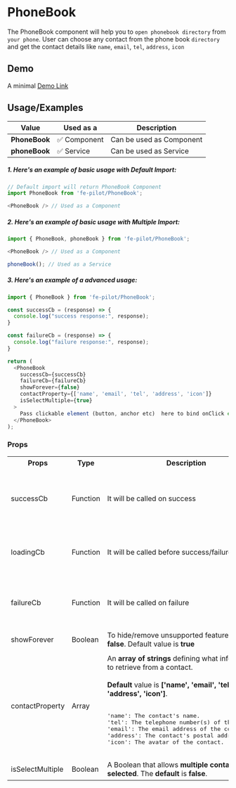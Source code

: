 # PhoneBook

The PhoneBook component will help you to ```open phonebook directory``` from ```your phone```. User can choose any contact from the phone book ```directory``` and get the contact details like ```name```, ```email```, ```tel```, ```address```, ```icon```


## Demo

A minimal [Demo Link](https://6jpxdq.csb.app/?component=PhoneBook)


## Usage/Examples

| Value |  Used as a  | Description|
|--------- | -------- |-----------------|
| <b>PhoneBook</b> | :white_check_mark: Component | Can be used as Component |
| <b>phoneBook<b> | :white_check_mark: Service | Can be used as Service |

##### 1. Here's an example of basic usage with Default Import:
```javascript
// Default import will return PhoneBook Component
import PhoneBook from 'fe-pilot/PhoneBook';

<PhoneBook /> // Used as a Component

```

##### 2. Here's an example of basic usage with Multiple Import:
```javascript
import { PhoneBook, phoneBook } from 'fe-pilot/PhoneBook';

<PhoneBook /> // Used as a Component

phoneBook(); // Used as a Service
```

##### 3. Here's an example of a advanced usage:

```javascript
import { PhoneBook } from 'fe-pilot/PhoneBook';

const successCb = (response) => {
  console.log("success response:", response);
}

const failureCb = (response) => {
  console.log("failure response:", response);
}

return (
  <PhoneBook
    successCb={successCb}
    failureCb={failureCb}
    showForever={false}
    contactProperty={['name', 'email', 'tel', 'address', 'icon']}
    isSelectMultiple={true}
  >
    Pass clickable element (button, anchor etc)  here to bind onClick event
  </PhoneBook>
);

```

### Props

<table>
  <tr>
    <th>
      Props
    </th>
    <th>
      Type
    </th>
    <th>
      Description
    </th>
    <th>
      Response
    </th>
  </tr>
  <tr>
    <td>
        successCb
    </td>
    <td>Function</td>
    <td> It will be called on success</td>
    <td>
      <pre>
{
    data: "Can be array/object/string/number",
    msgType: "SUCCESSFUL",
    msg: "A success msg",
    status: "SUCCESS"
}
      </pre>
    </td>
  </tr>
  <tr>
    <td>
        loadingCb
    </td>
    <td>Function</td>
    <td>
      It will be called before success/failure.
    </td>
    <td>
      <pre>
{
  msgType: "LOADING",
  msg: "LOADING...",
  status: "LOADING"
}
</pre>
    </td>
  </tr>
  <tr>
    <td>
        failureCb
    </td>
    <td>Function</td>
    <td>
      It will be called on failure
    </td>
    <td>
       <pre>
{
  msgType: "ERROR",
  msg: "A failed msg",
  status: "FAILURE"
}
       </pre>
    </td>
  </tr>
   <tr>
    <td>
        showForever
    </td>
     <td>Boolean</td>
    <td>To hide/remove unsupported feature, make it <b>false</b>. Default value is <b>true</b></td>
    <td> <pre>---</pre> </td>
  </tr>
  <tr>
    <td></td>
    <td></td>
    <td></td>
    <td></td>
  </tr>
  <tr>
    <td>contactProperty</td>
    <td>Array</td>
    <td>An <b>array of strings</b> defining what information to retrieve from a contact. <br><br><b>Default</b> value is 
      <b>['name', 'email', 'tel', 'address', 'icon']</b>.<br><br>
      <pre>
'name': The contact's name.
'tel': The telephone number(s) of the contact.
'email': The email address of the contact.
'address': The contact's postal address.
'icon': The avatar of the contact.
        </pre>
</td>
    <td><pre>---</pre></td>
  </tr>
  <tr>
    <td>isSelectMultiple</td>
    <td>Boolean</td>
    <td>A Boolean that allows <b>multiple contacts</b> to be <b>selected</b>. The <b>default</b> is <b>false</b>.</td>
    <td><pre>---</pre></td>
  </tr>
</table>


